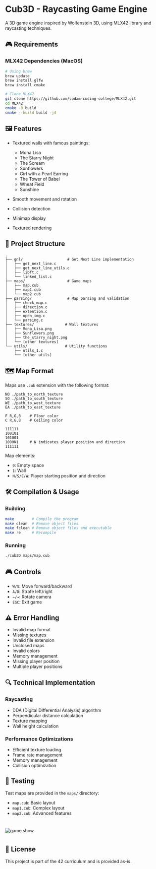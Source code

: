 # Cub3D - Raycasting Game Engine

A 3D game engine inspired by Wolfenstein 3D, using MLX42 library and raycasting techniques.

## 🎮 Requirements

### MLX42 Dependencies (MacOS)
```bash
# Using brew
brew update
brew install glfw
brew install cmake

# Clone MLX42
git clone https://github.com/codam-coding-college/MLX42.git
cd MLX42
cmake -B build
cmake --build build -j4
```

## 🖼️ Features

- Textured walls with famous paintings:
  - Mona Lisa
  - The Starry Night
  - The Scream
  - Sunflowers
  - Girl with a Pearl Earring
  - The Tower of Babel
  - Wheat Field
  - Sunshine

- Smooth movement and rotation
- Collision detection
- Minimap display
- Textured rendering

## 📁 Project Structure

```
.
├── gnl/                    # Get Next Line implementation
│   ├── get_next_line.c
│   ├── get_next_line_utils.c
│   ├── libft.c
│   └── linked_list.c
├── maps/                   # Game maps
│   ├── map.cub
│   ├── map1.cub
│   └── map2.cub
├── parsing/                # Map parsing and validation
│   ├── check_map.c
│   ├── direction.c
│   ├── extention.c
│   ├── open_img.c
│   └── parsing.c
├── textures/              # Wall textures
│   ├── Mona_Lisa.png
│   ├── Sunflowers.png
│   ├── the_starry_night.png
│   └── [other textures]
└── utils/                 # Utility functions
    ├── utils_1.c
    └── [other utils]
```

## 🗺️ Map Format

Maps use `.cub` extension with the following format:
```
NO ./path_to_north_texture
SO ./path_to_south_texture
WE ./path_to_west_texture
EA ./path_to_east_texture

F R,G,B    # Floor color
C R,G,B    # Ceiling color

111111
100101
101001
1000N1     # N indicates player position and direction
111111
```

Map elements:
- `0`: Empty space
- `1`: Wall
- `N/S/E/W`: Player starting position and direction

## 🛠️ Compilation & Usage

### Building
```bash
make        # Compile the program
make clean  # Remove object files
make fclean # Remove object files and executable
make re     # Recompile
```

### Running
```bash
./cub3D maps/map.cub
```

## 🎮 Controls

- `W/S`: Move forward/backward
- `A/D`: Strafe left/right
- `←/→`: Rotate camera
- `ESC`: Exit game


## ⚠️ Error Handling

- Invalid map format
- Missing textures
- Invalid file extension
- Unclosed maps
- Invalid colors
- Memory management
- Missing player position
- Multiple player positions

## 🔍 Technical Implementation

### Raycasting
- DDA (Digital Differential Analysis) algorithm
- Perpendicular distance calculation
- Texture mapping
- Wall height calculation

### Performance Optimizations
- Efficient texture loading
- Frame rate management
- Memory management
- Collision optimization

## 🧪 Testing

Test maps are provided in the `maps/` directory:
- `map.cub`: Basic layout
- `map1.cub`: Complex layout
- `map2.cub`: Advanced features

#
![game show](https://github.com/user-attachments/assets/9f8212ad-e542-4c0e-b5c6-1d40015faeec)

#

## 📜 License

This project is part of the 42 curriculum and is provided as-is.
